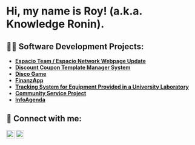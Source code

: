 <h1>Hi, my name is Roy! (a.k.a. Knowledge Ronin).

<h2>👨‍💻 Software Development Projects:</h2>

- <b>[Espacio Team / Espacio Network Webpage Update](https://github.com/joshmadakor1/Algorithms-Practice)</b>
- <b>[Discount Coupon Template Manager System](https://github.com/joshmadakor1/Algorithms-Practice)</b>
- <b>[Disco Game](https://github.com/joshmadakor1/Algorithms-Practice)</b>
- <b>[FinanzApp](https://github.com/joshmadakor1/Algorithms-Practice)</b>
- <b>[Tracking System for Equipment Provided in a University Laboratory](https://github.com/joshmadakor1/Algorithms-Practice)</b>
- <b>[Community Service Project](https://github.com/joshmadakor1/Algorithms-Practice)</b>
- <b>[InfoAgenda](https://github.com/joshmadakor1/Algorithms-Practice)</b>
 
<h2> 🤳 Connect with me:</h2>

[<img align="left" alt="JoshMadakor | Gmail" width="22px" src="https://cdn.jsdelivr.net/npm/simple-icons/icons/gmail.svg" />][gmail]
[<img align="left" alt="JoshMadakor | Outlook" width="22px" src="https://cdn.jsdelivr.net/npm/simple-icons/icons/microsoftoutlook.svg" />][outlook]

[gmail]: royseduardor@gmail.com
[outlook]: royeduardo.s.r@hotmail.com

<!--
**joshmadakor1/joshmadakor1** is a ✨ _special_ ✨ repository because its `README.md` (this file) appears on your GitHub profile.

Here are some ideas to get you started:

- 🔭 I’m currently working on ...
- 🌱 I’m currently learning ...
- 👯 I’m looking to collaborate on ...
- 🤔 I’m looking for help with ...
- 💬 Ask me about ...
- 📫 How to reach me: ...
- 😄 Pronouns: ...
- ⚡ Fun fact: ...
-->
